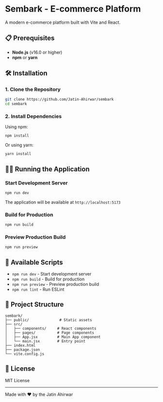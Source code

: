 # Sembark - E-commerce Platform

A modern e-commerce platform built with Vite and React.

## 📋 Prerequisites

- **Node.js** (v16.0 or higher)
- **npm** or **yarn**

## 🛠️ Installation

### 1. Clone the Repository

```bash
git clone https://github.com/Jatin-Ahirwar/sembark
cd sembark
```

### 2. Install Dependencies

Using npm:
```bash
npm install
```

Or using yarn:
```bash
yarn install
```

## 🏃‍♂️ Running the Application

### Start Development Server

```bash
npm run dev
```

The application will be available at `http://localhost:5173`

### Build for Production

```bash
npm run build
```

### Preview Production Build

```bash
npm run preview
```

## 📝 Available Scripts

- `npm run dev` - Start development server
- `npm run build` - Build for production
- `npm run preview` - Preview production build
- `npm run lint` - Run ESLint

## 📁 Project Structure

```
sembark/
├── public/              # Static assets
├── src/
│   ├── components/     # React components
│   ├── pages/          # Page components
│   ├── App.jsx         # Main App component
│   └── main.jsx        # Entry point
├── index.html
├── package.json
└── vite.config.js
```

## 📄 License

MIT License

---

Made with ❤️ by the Jatin Ahirwar